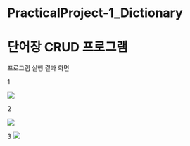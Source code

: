 # PracticalProject-1_Dictionary
# 단어장 CRUD 프로그램

프로그램 실행 결과 화면

1

<img
  src="https://github.com/apple0605a/PracticalProject_Dictionary/assets/124647328/8b659bfa-12af-4408-8038-f72bba155bd2"
/>


2

<img
  src="https://github.com/apple0605a/PracticalProject_Dictionary/assets/124647328/2e774ede-77bd-4af6-abfb-ed82f8a5a729"
/>


3
<img
  src="https://github.com/apple0605a/PracticalProject_Dictionary/assets/124647328/24f87a0f-584a-4278-86a3-bf5321c54a23"
/>


